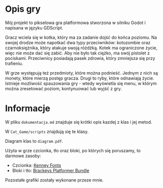 # Opis gry
Mój projekt to pikselowa gra platformowa stworzona w silniku Godot i napisana w języku GDScript. 

Gracz wciela się w kotka, który ma za zadanie dojść do końca poziomu. Na swojej drodze może napotkać dwa typy przeciwników: kotozombie oraz czarnoksiężnika, który atakuje swoją różdżką. Kotek ma ograniczone życie, więc nie może dać się zabić. Aby nie było tak ciężko, ma swój pistolet z pociskami. Przeciwnicy posiadają pasek zdrowia, który zmniejsza się przy trafieniu. 

W grze występują też przedmioty, które można podnieść. Jednym z nich są monety, które mierzą postęp gracza. Drugi to ryby, które odnawiają życie. Istnieje możliwość spauzowania gry - wtedy wyświetla się menu, w którym można zresetować poziom, kontynuować lub wyjść z gry.

# Informacje
W pliku `dokumentacja.md` znajduje się krótki opis kazdej z klas i jej metod.

W `Cat_Game/scripts` znajdują się te klasy.

Diagram klas to `diagram.pdf`.

Użyta w grze czcionka, tło oraz bloki, po których się poruszamy, to darmowe zasoby:
- Czcionka: [Kenney Fonts](https://www.kenney.nl/assets/kenney-fonts)
- Bloki i tło: [Brackeys Platformer Bundle](https://brackeysgames.itch.io/brackeys-platformer-bundle)

Pozostałe grafiki zostały wykonane przeze mnie.